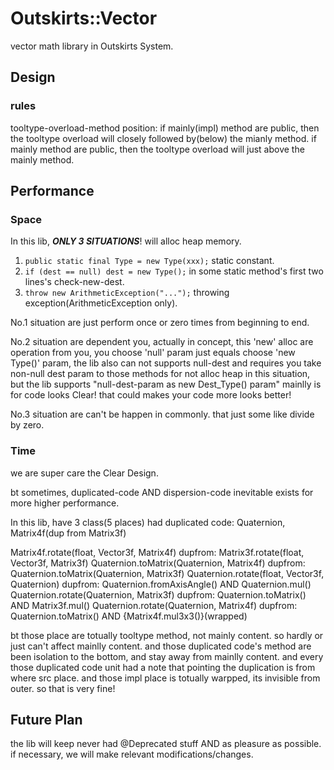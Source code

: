 # Outskirts::Vector

vector math library in Outskirts System.



## Design

### rules
tooltype-overload-method position:
if mainly(impl) method are public, then the tooltype overload will closely followed by(below) the mianly method. 
if mainly method are public, then the tooltype overload will just above the mainly method.

## Performance

### Space

In this lib, ***ONLY 3 SITUATIONS***! will alloc heap memory.

1. `public static final Type = new Type(xxx);` static constant.
2. `if (dest == null) dest = new Type();` in some static method's first two lines's check-new-dest.
3. `throw new ArithmeticException("...");` throwing exception(ArithmeticException only).

No.1 situation are just perform once or zero times from beginning to end.

No.2 situation are dependent you, actually in concept, this 'new' alloc are operation from you, you choose 'null' param just equals choose 'new Type()' param, the lib also can not supports null-dest and requires you take non-null dest param to those methods for not alloc heap in this situation, but the lib supports "null-dest-param as new Dest_Type() param" mainlly is for code looks Clear! that could makes your code more looks better!

No.3 situation are can't be happen in commonly. that just some like divide by zero.

### Time

we are super care the Clear Design. 

bt sometimes, duplicated-code AND dispersion-code inevitable exists for more higher performance.

In this lib, have 3 class(5 places) had duplicated code: Quaternion, Matrix4f(dup from Matrix3f)

Matrix4f.rotate(float, Vector3f, Matrix4f) dupfrom: Matrix3f.rotate(float, Vector3f, Matrix3f)
Quaternion.toMatrix(Quaternion, Matrix4f) dupfrom: Quaternion.toMatrix(Quaternion, Matrix3f)
Quaternion.rotate(float, Vector3f, Quaternion) dupfrom: Quaternion.fromAxisAngle() AND Quaternion.mul()
Quaternion.rotate(Quaternion, Matrix3f) dupfrom: Quaternion.toMatrix() AND Matrix3f.mul()
Quaternion.rotate(Quaternion, Matrix4f) dupfrom: Quaternion.toMatrix() AND {Matrix4f.mul3x3()}(wrapped)

bt those place are totually tooltype method, not mainly content. so hardly or just can't affect mainlly content.
and those duplicated code's method are been isolation to the bottom, and stay away from mainlly content. and every those duplicated code  unit had a note that pointing the duplication is from where src place. and those impl place is totually warpped, its invisible from outer. so that is very fine!

## Future Plan

the lib will keep never had @Deprecated stuff AND as pleasure as possible.
if necessary, we will make relevant modifications/changes.
